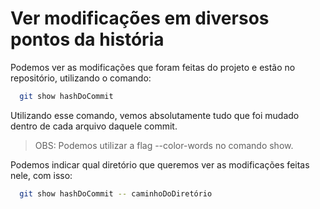 # Ver modificações em diversos pontos da história

Podemos ver as modificações que foram feitas do projeto e estão no repositório, utilizando o comando:

```bash
  git show hashDoCommit 
```

Utilizando esse comando, vemos absolutamente tudo que foi mudado dentro de cada arquivo daquele commit.

> OBS: Podemos utilizar a flag --color-words no comando show.

Podemos indicar qual diretório que queremos ver as modificações feitas nele, com isso:

```bash
  git show hashDoCommit -- caminhoDoDiretório
```
